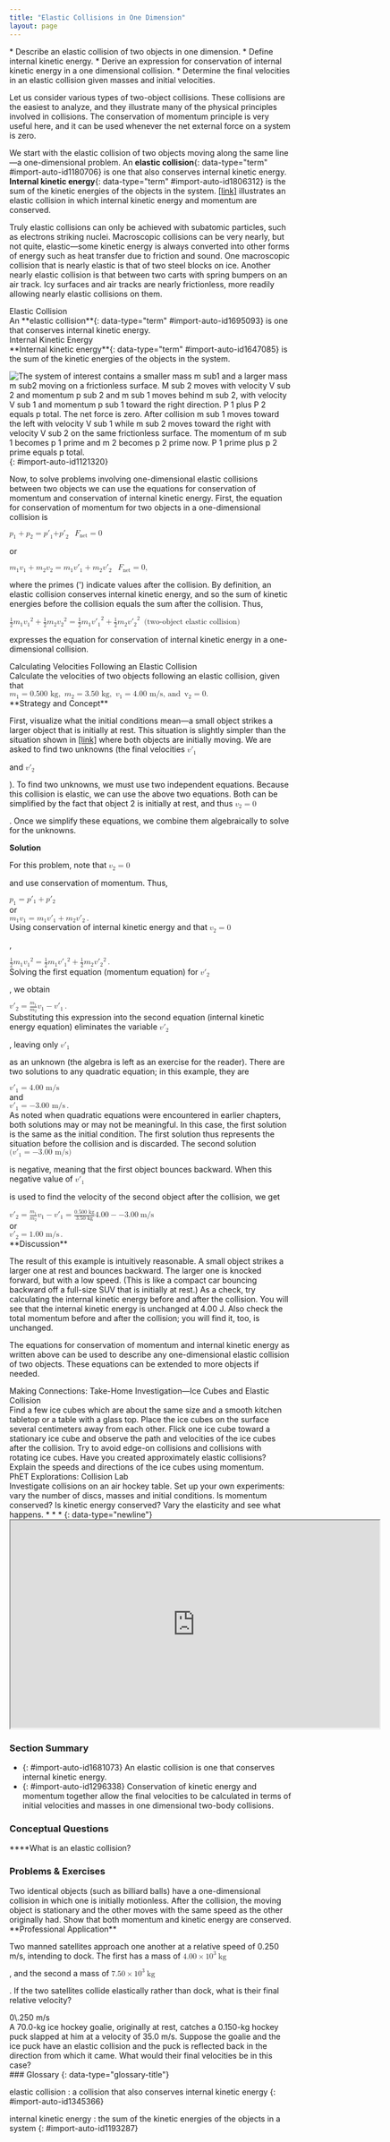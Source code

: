 ```yaml
---
title: "Elastic Collisions in One Dimension"
layout: page
---
```



<div data-type="abstract" markdown="1">
* Describe an elastic collision of two objects in one dimension.
* Define internal kinetic energy.
* Derive an expression for conservation of internal kinetic energy in a one dimensional collision.
* Determine the final velocities in an elastic collision given masses and initial velocities.

</div>

Let us consider various types of two-object collisions. These collisions are the easiest to analyze, and they illustrate many of the physical principles involved in collisions. The conservation of momentum principle is very useful here, and it can be used whenever the net external force on a system is zero.

We start with the elastic collision of two objects moving along the same line—a one-dimensional problem. An **elastic collision**{: data-type="term" #import-auto-id1180706} is one that also conserves internal kinetic energy. **Internal kinetic energy**{: data-type="term" #import-auto-id1806312} is the sum of the kinetic energies of the objects in the system. [\[link\]](#import-auto-id1121320) illustrates an elastic collision in which internal kinetic energy and momentum are conserved.

Truly elastic collisions can only be achieved with subatomic particles, such as electrons striking nuclei. Macroscopic collisions can be very nearly, but not quite, elastic—some kinetic energy is always converted into other forms of energy such as heat transfer due to friction and sound. One macroscopic collision that is nearly elastic is that of two steel blocks on ice. Another nearly elastic collision is that between two carts with spring bumpers on an air track. Icy surfaces and air tracks are nearly frictionless, more readily allowing nearly elastic collisions on them.

<div data-type="note" data-has-label="true" data-label="" markdown="1">
<div data-type="title">
Elastic Collision
</div>
An **elastic collision**{: data-type="term" #import-auto-id1695093} is one that conserves internal kinetic energy.

</div>

<div data-type="note" data-has-label="true" data-label="" markdown="1">
<div data-type="title">
Internal Kinetic Energy
</div>
**Internal kinetic energy**{: data-type="term" #import-auto-id1647085} is the sum of the kinetic energies of the objects in the system.

</div>

 ![The system of interest contains a smaller mass m sub1 and a larger mass m sub2 moving on a frictionless surface. M sub 2 moves with velocity V sub 2 and momentum p sub 2 and m sub 1 moves behind m sub 2, with velocity V sub 1 and momentum p sub 1 toward the right direction. P 1 plus P 2 equals p total. The net force is zero. After collision m sub 1 moves toward the left with velocity V sub 1 while m sub 2 moves toward the right with velocity V sub 2 on the same frictionless surface. The momentum of m sub 1 becomes p 1 prime and m 2 becomes p 2 prime now. P 1 prime plus p 2 prime equals p total.](../resources/Figure_09_04_01a.jpg "An elastic one-dimensional two-object collision. Momentum and internal kinetic energy are conserved."){: #import-auto-id1121320}

Now, to solve problems involving one-dimensional elastic collisions between two objects we can use the equations for conservation of momentum and conservation of internal kinetic energy. First, the equation for conservation of momentum for two objects in a one-dimensional collision is

<div data-type="equation" id="eip-545">
<math xmlns="http://www.w3.org/1998/Math/MathML"> <semantics> <mrow> <mrow> <mrow> <mrow> <mrow> <msub> <mi>p</mi> <mrow> <mn>1</mn> </mrow> </msub> <mo stretchy="false">+</mo> <msub> <mi>p</mi> <mrow> <mn>2</mn> </mrow> </msub> </mrow> <mo stretchy="false">=</mo> <msub><mrow> <mi>p</mi><mo>′</mo></mrow> <mrow> <mn>1</mn> </mrow> </msub> </mrow> <mrow> <mo stretchy="false">+</mo> <msub><mrow> <mi>p</mi><mo>′</mo></mrow> <mrow> <mn>2</mn> </mrow> </msub> </mrow> </mrow> </mrow> </mrow> </semantics> <semantics> <mrow> <mrow><mspace width="0.25em" /><mspace width="0.25em" /><mspace width="0.25em" /> <mfenced open="(" close=")"> <mrow> <msub> <mi>F</mi> <mrow> <mtext>net</mtext> </mrow> </msub> <mo stretchy="false">=</mo> <mn>0</mn> </mrow> </mfenced> </mrow> <mrow /> </mrow> <annotation encoding="StarMath 5.0"> size 12{ left (F rSub { size 8{"net"} } =0 right )} {}</annotation> </semantics> </math>
</div>

or

<div data-type="equation" id="eip-485">
<math xmlns="http://www.w3.org/1998/Math/MathML"><semantics><mrow><mrow><mrow><msub><mi>m</mi><mrow><mn>1</mn></mrow></msub><mrow><msub><mi>v</mi><mrow><mn>1</mn></mrow></msub><mo stretchy="false">+</mo><msub><mi>m</mi><mrow><mn>2</mn></mrow></msub></mrow><mrow><msub><mi>v</mi><mrow><mn>2</mn></mrow></msub><mo stretchy="false">=</mo><msub><mi>m</mi><mrow><mn>1</mn></mrow></msub></mrow><mrow><msub><mrow><mi>v</mi><mo>′</mo></mrow><mrow><mn>1</mn></mrow></msub><mo stretchy="false">+</mo><msub><mi>m</mi><mrow><mn>2</mn></mrow></msub></mrow><msub><mrow><mi>v</mi><mo>′</mo></mrow><mrow><mn>2</mn></mrow></msub></mrow></mrow><mrow /></mrow></semantics><semantics><mrow><mrow><mspace width="0.25em" /><mspace width="0.25em" /><mspace width="0.25em" /><mfenced open="(" close=")"><mrow><msub><mi>F</mi><mrow><mtext>net</mtext></mrow></msub><mo stretchy="false">=</mo><mn>0</mn></mrow></mfenced></mrow><mrow /><mo>,</mo></mrow><annotation encoding="StarMath 5.0"> size 12{ left (F rSub { size 8{"net"} } =0 right )} {}</annotation></semantics></math>
</div>

where the primes (\') indicate values after the collision. By definition, an elastic collision conserves internal kinetic energy, and so the sum of kinetic energies before the collision equals the sum after the collision. Thus,

<div data-type="equation" id="eip-940">
<math xmlns="http://www.w3.org/1998/Math/MathML"><semantics><mrow><mrow><mrow><mfrac><mn>1</mn><mn>2</mn></mfrac><msub><mi>m</mi><mrow><mn>1</mn></mrow></msub><mrow><msup><msub><mi>v</mi><mn>1</mn></msub><mn>2</mn></msup><mo stretchy="false">+</mo> <mfrac><mn>1</mn><mn>2</mn></mfrac></mrow><msub><mi>m</mi><mrow><mn>2</mn></mrow></msub><mrow> <msup><msub><mi>v</mi><mn>2</mn></msub><mn>2</mn></msup> <mo stretchy="false">=</mo> <mfrac><mn>1</mn><mn>2</mn></mfrac></mrow> <msub><mi>m</mi><mrow><mn>1</mn></mrow></msub> <msup><msub><mrow><mi>v</mi><mo>′</mo></mrow><mn>1</mn></msub><mn>2</mn></msup> <mo stretchy="false">+</mo> <mfrac><mn>1</mn><mn>2</mn></mfrac></mrow> <msub><mi>m</mi><mrow><mn>2</mn></mrow></msub> <msup><msub><mrow><mi>v</mi><mo>′</mo></mrow><mn>2</mn></msub><mn>2</mn></msup><mspace width="0.25em" /><mspace width="0.25em" /><mtext> (two-object elastic collision)</mtext></mrow></mrow></semantics></math>
</div>

expresses the equation for conservation of internal kinetic energy in a one-dimensional collision.

<div data-type="example" markdown="1">
<div data-type="title">
Calculating Velocities Following an Elastic Collision
</div>
Calculate the velocities of two objects following an elastic collision, given that

<div data-type="equation" id="eip-634">
<math xmlns="http://www.w3.org/1998/Math/MathML"> <semantics> <mrow> <mrow> <mrow> <mrow> <msub> <mi>m</mi> <mrow> <mn>1</mn> </mrow> </msub> <mo stretchy="false">=</mo> <mn>0</mn> </mrow> <mtext>.</mtext> <mtext>500 kg, </mtext> <mrow><mspace width="0.25em" /><mspace width="0.25em" /> <msub> <mi>m</mi> <mrow> <mn>2</mn> </mrow> </msub> <mo stretchy="false">=</mo> <mn>3</mn> </mrow> <mtext>.</mtext> <mtext>50 kg, </mtext> <mrow><mspace width="0.25em" /><mspace width="0.25em" /> <msub> <mi>v</mi> <mrow> <mn>1</mn> </mrow> </msub> <mo stretchy="false">=</mo> <mn>4</mn> </mrow> <mtext>.</mtext> <mtext>00 m/s, and </mtext> <mrow><mspace width="0.25em" /><mspace width="0.25em" /> <msub> <mi> v</mi> <mrow> <mn>2</mn> </mrow> </msub> <mo stretchy="false">=</mo> <mn>0</mn> </mrow> <mtext>.</mtext> </mrow> </mrow> <mrow /> </mrow> <annotation encoding="StarMath 5.0"> size 12{m rSub { size 8{1} } =0 "." "500"" kg, "m rSub { size 8{2} } =3 "." "50"" kg, "v rSub { size 8{1} } =4 "." "00"" m/s, and "v rSub { size 8{2} } =0 "." } {}</annotation> </semantics> </math>
</div>
**Strategy and Concept**

First, visualize what the initial conditions mean—a small object strikes a larger object that is initially at rest. This situation is slightly simpler than the situation shown in [\[link\]](#import-auto-id1121320) where both objects are initially moving. We are asked to find two unknowns (the final velocities <math xmlns="http://www.w3.org/1998/Math/MathML"><semantics><mrow><mrow><mrow><msub><mrow><mi>v</mi><mo>′</mo></mrow><mrow><mn>1</mn></mrow></msub></mrow></mrow><mrow /></mrow></semantics></math>

 and <math xmlns="http://www.w3.org/1998/Math/MathML"><semantics><mrow><mrow><mrow><msub><mrow><mi>v</mi><mo>′</mo></mrow><mrow><mn>2</mn></mrow></msub></mrow></mrow><mrow /></mrow><annotation encoding="StarMath 5.0"> size 12{v rSub { size 8{2} } '} {}</annotation></semantics></math>

). To find two unknowns, we must use two independent equations. Because this collision is elastic, we can use the above two equations. Both can be simplified by the fact that object 2 is initially at rest, and thus <math xmlns="http://www.w3.org/1998/Math/MathML"><semantics><mrow><mrow><mrow><msub><mi>v</mi><mrow><mn>2</mn></mrow></msub><mo stretchy="false">=</mo><mn>0</mn></mrow></mrow><mrow /></mrow><annotation encoding="StarMath 5.0"> size 12{v rSub { size 8{2} } =0} {}</annotation></semantics></math>

. Once we simplify these equations, we combine them algebraically to solve for the unknowns.

**Solution**

For this problem, note that <math xmlns="http://www.w3.org/1998/Math/MathML"><semantics><mrow><mrow><mrow><msub><mi>v</mi><mrow><mn>2</mn></mrow></msub><mo stretchy="false">=</mo><mn>0 </mn></mrow></mrow><mrow /></mrow><annotation encoding="StarMath 5.0"> size 12{v rSub { size 8{2} } =0} {}</annotation></semantics></math>

 and use conservation of momentum. Thus,

<div data-type="equation" id="eip-773">
<math xmlns="http://www.w3.org/1998/Math/MathML"> <semantics> <mrow> <mrow> <mrow> <mrow> <msub> <mi>p</mi> <mrow> <mn>1</mn> </mrow> </msub> <mo stretchy="false">=</mo> <mi>p</mi><mo>′</mo> </mrow> <mrow> <msub> <mi /> <mrow> <mn>1</mn> </mrow> </msub> <mo stretchy="false">+</mo> <mi>p</mi><mo>′</mo> </mrow> <msub> <mi /> <mrow> <mn>2</mn> </mrow> </msub> </mrow> </mrow> <mrow /> </mrow> <annotation encoding="StarMath 5.0"> size 12{p rSub { size 8{1} } =p' rSub { size 8{1} } +p' rSub { size 8{2} } } {}</annotation> </semantics> </math>
</div>
or

<div data-type="equation" id="eip-832">
<math xmlns="http://www.w3.org/1998/Math/MathML"><semantics><mrow><mrow><mrow><msub><mi>m</mi><mrow><mn>1</mn></mrow></msub><mrow><msub><mi>v</mi><mrow><mn>1</mn></mrow></msub><mo stretchy="false">=</mo><msub><mi>m</mi><mrow><mn>1</mn></mrow></msub></mrow><mrow><msub><mrow><mi>v</mi><mo>′</mo></mrow><mrow><mn>1</mn></mrow></msub><mo stretchy="false">+</mo><msub><mi>m</mi><mrow><mn>2</mn></mrow></msub></mrow><msub><mrow><mi>v</mi><mo>′</mo></mrow><mrow><mn>2</mn></mrow></msub></mrow><mo>.</mo></mrow><mrow /></mrow><annotation encoding="StarMath 5.0"> size 12{m rSub { size 8{1} } v rSub { size 8{1} } =m rSub { size 8{1} } { {v}} sup { ' } rSub { size 8{1} } +m rSub { size 8{2} } { {v}} sup { ' } rSub { size 8{2} } } {}</annotation></semantics></math>
</div>
Using conservation of internal kinetic energy and that <math xmlns="http://www.w3.org/1998/Math/MathML"><semantics><mrow><mrow><mrow><msub><mi>v</mi><mrow><mn>2</mn></mrow></msub><mo stretchy="false">=</mo><mn>0</mn></mrow></mrow><mrow /></mrow><annotation encoding="StarMath 5.0"> size 12{v rSub { size 8{2} } =0} {}</annotation></semantics></math>

,

<div data-type="equation" id="eip-901">
<math xmlns="http://www.w3.org/1998/Math/MathML"> <semantics> <mrow> <mrow> <mrow> <mfrac> <mn>1</mn> <mn>2</mn> </mfrac> <msub> <mi>m</mi> <mrow> <mn>1</mn> </mrow> </msub> <mrow> <msup> <msub> <mi>v</mi> <mn>1</mn> </msub> <mn>2</mn> </msup> <mo stretchy="false">=</mo> <mfrac> <mn>1</mn> <mn>2</mn> </mfrac> </mrow> <msub> <mi>m</mi> <mrow> <mn>1</mn> </mrow> </msub><msub><mrow> <mi>v</mi><mo>′</mo></mrow> <mrow> <mn>1</mn> </mrow> </msub> <mrow> <msup> <mrow /> <mn>2</mn> </msup> <mo stretchy="false">+</mo> <mfrac> <mn>1</mn> <mn>2</mn> </mfrac> </mrow> <msub> <mi>m</mi> <mrow> <mn>2</mn> </mrow> </msub> <msub><mrow> <mi>v</mi><mo>′</mo></mrow> <mrow> <mn>2</mn> </mrow> </msub> <msup> <mrow /> <mn>2</mn> </msup> </mrow> </mrow> <mrow /> <mo>.</mo> </mrow> <annotation encoding="StarMath 5.0"> size 12{ { {1} over {2} } m rSub { size 8{1} } v rSub { size 8{1} rSup { size 8{2} } } = { {1} over {2} } m rSub { size 8{1} } v"" lSub { size 8{1} } ' rSup { size 8{2} } + { {1} over {2} } m rSub { size 8{2} } v rSub { size 8{2} } ' rSup { size 8{2} } } {}</annotation> </semantics> </math>
</div>
Solving the first equation (momentum equation) for <math xmlns="http://www.w3.org/1998/Math/MathML"><semantics><mrow><mrow><msub><mrow><mi>v</mi><mo>′</mo></mrow><mn>2</mn></msub></mrow><mrow /></mrow><annotation encoding="StarMath 5.0"> size 12{ { {v}} sup { ' } rSub { size 8{2} } } {}</annotation></semantics></math>

, we obtain

<div data-type="equation" id="eip-436">
<math xmlns="http://www.w3.org/1998/Math/MathML"> <semantics> <mrow> <mrow> <mrow> <mrow> <msub><mrow><mi>v</mi><mo>′</mo></mrow><mn>2</mn></msub> <mo stretchy="false">=</mo> <mfrac> <msub> <mi>m</mi> <mrow> <mn>1</mn> </mrow> </msub> <msub> <mi>m</mi> <mrow> <mn>2</mn> </mrow> </msub> </mfrac> </mrow> <mfenced open="(" close=")"> <mrow> <msub> <mi>v</mi> <mrow> <mn>1</mn> </mrow> </msub> <mo stretchy="false">−</mo> <msub><mrow><mi>v</mi><mo>′</mo></mrow><mn>1</mn></msub> </mrow> </mfenced> </mrow> </mrow> <mrow /> <mo>.</mo> </mrow> <annotation encoding="StarMath 5.0"> size 12{ { {v}} sup { ' } rSub { size 8{2} } = { {m rSub { size 8{1} } } over {m rSub { size 8{2} } } } left (v rSub { size 8{1} } - { {v}} sup { ' } rSub { size 8{1} } right )} {}</annotation> </semantics> </math>
</div>
Substituting this expression into the second equation (internal kinetic energy equation) eliminates the variable <math xmlns="http://www.w3.org/1998/Math/MathML"><semantics><mrow><mrow><msub><mrow><mi>v</mi><mo>′</mo></mrow><mn>2</mn></msub></mrow><mrow /></mrow><annotation encoding="StarMath 5.0"> size 12{ { {v}} sup { ' } rSub { size 8{2} } } {}</annotation></semantics></math>

, leaving only <math xmlns="http://www.w3.org/1998/Math/MathML"><semantics><mrow><mrow><msub><mrow><mi>v</mi><mo>′</mo></mrow><mn>1</mn></msub></mrow><mrow /></mrow><annotation encoding="StarMath 5.0"> size 12{ { {v}} sup { ' } rSub { size 8{1} } } {}</annotation></semantics></math>

 as an unknown (the algebra is left as an exercise for the reader). There are two solutions to any quadratic equation; in this example, they are

<div data-type="equation" id="eip-464">
<math xmlns="http://www.w3.org/1998/Math/MathML"> <semantics> <mrow> <mrow> <mrow> <mrow> <msub><mrow><mi>v</mi><mo>′</mo></mrow><mn>1</mn></msub> <mo stretchy="false">=</mo> <mn>4</mn> </mrow> <mtext>.</mtext> <mtext>00 m/s</mtext> </mrow> </mrow> </mrow> <annotation encoding="StarMath 5.0"> size 12{ { {v}} sup { ' } rSub { size 8{1} } =4 "." "00"`"m/s"} {}</annotation> </semantics> </math>
</div>
and

<div data-type="equation" id="eip-990">
<math xmlns="http://www.w3.org/1998/Math/MathML"><semantics><mrow><mrow><mrow><mrow><msub><mrow><mi>v</mi><mo>′</mo></mrow><mn>1</mn></msub><mo stretchy="false">=</mo><mrow><mo stretchy="false">−</mo><mn>3</mn></mrow></mrow><mtext>.</mtext><mtext>00 m/s</mtext></mrow><mo>.</mo></mrow><mrow /></mrow><annotation encoding="StarMath 5.0"> size 12{ { {v}} sup { ' } rSub { size 8{1} } = - 3 "." "00"" m/s"} {}</annotation></semantics></math>
</div>
As noted when quadratic equations were encountered in earlier chapters, both solutions may or may not be meaningful. In this case, the first solution is the same as the initial condition. The first solution thus represents the situation before the collision and is discarded. The second solution <math xmlns="http://www.w3.org/1998/Math/MathML"><semantics><mrow><mrow><mrow><mo stretchy="false">(</mo><mrow><msub><mrow><mi>v</mi><mo>′</mo></mrow><mn>1</mn></msub><mo stretchy="false">=</mo><mrow><mo stretchy="false">−</mo><mn>3</mn></mrow></mrow><mtext>.</mtext><mtext>00 m/s</mtext><mo stretchy="false">)</mo></mrow></mrow><mrow /></mrow><annotation encoding="StarMath 5.0"> size 12{ \( { {v}} sup { ' } rSub { size 8{1} } = - 3 "." "00"`"m/s" \) } {}</annotation></semantics></math>

 is negative, meaning that the first object bounces backward. When this negative value of <math xmlns="http://www.w3.org/1998/Math/MathML"><semantics><mrow><mrow><msub><mrow><mi>v</mi><mo>′</mo></mrow><mn>1</mn></msub></mrow><mrow /></mrow><annotation encoding="StarMath 5.0"> size 12{ { {v}} sup { ' } rSub { size 8{1} } } {}</annotation></semantics></math>

 is used to find the velocity of the second object after the collision, we get

<div data-type="equation" id="eip-560">
<math xmlns="http://www.w3.org/1998/Math/MathML"> <semantics> <mrow> <mrow> <mrow> <mrow> <msub><mrow><mi>v</mi><mo>′</mo></mrow><mn>2</mn></msub> <mo stretchy="false">=</mo> <mfrac> <msub> <mi>m</mi> <mrow> <mn>1</mn> </mrow> </msub> <msub> <mi>m</mi> <mrow> <mn>2</mn> </mrow> </msub> </mfrac> </mrow> <mrow> <mfenced open="(" close=")"> <mrow> <msub> <mi>v</mi> <mrow> <mn>1</mn> </mrow> </msub> <mo stretchy="false">−</mo> <msub><mrow><mi>v</mi><mo>′</mo></mrow><mn>1</mn></msub> </mrow> </mfenced> <mo stretchy="false">=</mo> <mfrac> <mrow> <mn>0</mn> <mtext>.</mtext> <mtext>500 kg</mtext> </mrow> <mrow> <mn>3</mn> <mtext>.</mtext> <mtext>50 kg</mtext> </mrow> </mfrac> </mrow> <mfenced open="[" close="]"> <mrow> <mn>4</mn> <mtext>.</mtext> <mrow> <mtext>00</mtext> <mo stretchy="false">−</mo> <mfenced open="(" close=")"> <mrow> <mrow> <mo stretchy="false">−</mo> <mn>3</mn> </mrow> <mtext>.</mtext> <mtext>00</mtext> </mrow> </mfenced> </mrow> </mrow> </mfenced> <mspace width="0.25em" /> <mtext>m/s</mtext> </mrow> </mrow> <mrow /> </mrow> <annotation encoding="StarMath 5.0"> size 12{ { {v}} sup { ' } rSub { size 8{2} } = { {m rSub { size 8{1} } } over {m rSub { size 8{2} } } } left (v rSub { size 8{1} } - { {v}} sup { ' } rSub { size 8{1} } right )= { {0 "." "500"`"kg"} over {3 "." "50"`"kg"} } left [4 "." "00" - left ( - 3 "." "00" right ) right ]`"m/s"} {}</annotation> </semantics> </math>
</div>
or

<div data-type="equation" id="eip-819">
<math xmlns="http://www.w3.org/1998/Math/MathML"><semantics><mrow><mrow><mrow><mrow><msub><mrow><mi>v</mi><mo>′</mo></mrow><mn>2</mn></msub><mo stretchy="false">=</mo><mn>1</mn></mrow><mtext>.</mtext><mtext>00 m/s</mtext></mrow><mo>.</mo></mrow><mrow /></mrow><annotation encoding="StarMath 5.0"> size 12{ { {v}} sup { ' } rSub { size 8{2} } =1 "." "00"`"m/s"} {}</annotation></semantics></math>
</div>
**Discussion**

The result of this example is intuitively reasonable. A small object strikes a larger one at rest and bounces backward. The larger one is knocked forward, but with a low speed. (This is like a compact car bouncing backward off a full-size SUV that is initially at rest.) As a check, try calculating the internal kinetic energy before and after the collision. You will see that the internal kinetic energy is unchanged at 4.00 J. Also check the total momentum before and after the collision; you will find it, too, is unchanged.

The equations for conservation of momentum and internal kinetic energy as written above can be used to describe any one-dimensional elastic collision of two objects. These equations can be extended to more objects if needed.

</div>

<div data-type="note" data-has-label="true" data-label="" markdown="1">
<div data-type="title">
Making Connections: Take-Home Investigation—Ice Cubes and Elastic Collision
</div>
Find a few ice cubes which are about the same size and a smooth kitchen tabletop or a table with a glass top. Place the ice cubes on the surface several centimeters away from each other. Flick one ice cube toward a stationary ice cube and observe the path and velocities of the ice cubes after the collision. Try to avoid edge-on collisions and collisions with rotating ice cubes. Have you created approximately elastic collisions? Explain the speeds and directions of the ice cubes using momentum.

</div>

<div data-type="note" id="eip-732" class="interactive" markdown="1">
<div data-type="title">
PhET Explorations: Collision Lab
</div>
Investigate collisions on an air hockey table. Set up your own experiments: vary the number of discs, masses and initial conditions. Is momentum conserved? Is kinetic energy conserved? Vary the elasticity and see what happens. * * *
{: data-type="newline"}

<div data-type="media" id="Phet_module_9.4" data-alt="Collision Lab">
<iframe width="660" height="371.4" src="https://phet.colorado.edu/sims/collision-lab/collision-lab_en.html"></iframe>
</div>
</div>

### Section Summary

* {: #import-auto-id1681073} An elastic collision is one that conserves internal kinetic energy.
* {: #import-auto-id1296338} Conservation of kinetic energy and momentum together allow the final velocities to be calculated in terms of initial velocities and masses in one dimensional two-body collisions.

### Conceptual Questions

<div data-type="exercise" data-element-type="conceptual-questions">
<div data-type="problem" markdown="1">
****What is an elastic collision?

</div>
</div>

### Problems &amp; Exercises

<div data-type="exercise" data-element-type="problems-exercises">
<div data-type="problem" markdown="1">
Two identical objects (such as billiard balls) have a one-dimensional collision in which one is initially motionless. After the collision, the moving object is stationary and the other moves with the same speed as the other originally had. Show that both momentum and kinetic energy are conserved.

</div>
</div>

<div data-type="exercise" data-element-type="problems-exercises">
<div data-type="problem" markdown="1">
**Professional Application**

Two manned satellites approach one another at a relative speed of 0.250 m/s, intending to dock. The first has a mass of <math xmlns="http://www.w3.org/1998/Math/MathML"><semantics><mrow><mrow><mrow><mn>4</mn><mtext>.</mtext><mrow><mtext>00</mtext><mo stretchy="false">×</mo><msup><mtext>10</mtext><mrow><mn>3</mn></mrow></msup></mrow><mspace width="0.25em" /><mtext> kg</mtext></mrow></mrow><mrow /></mrow><annotation encoding="StarMath 5.0"> size 12{4 "." "00" times "10" rSup { size 8{3} } " kg"} {}</annotation></semantics></math>

, and the second a mass of <math xmlns="http://www.w3.org/1998/Math/MathML"><semantics><mrow><mrow><mrow><mn>7</mn><mtext>.</mtext><mrow><mtext>50</mtext><mo stretchy="false">×</mo><msup><mtext>10</mtext><mrow><mn>3</mn></mrow></msup></mrow><mspace width="0.25em" /><mtext> kg</mtext></mrow></mrow><mrow /></mrow><annotation encoding="StarMath 5.0"> size 12{7 "." "50" times "10" rSup { size 8{3} } " kg"} {}</annotation></semantics></math>

. If the two satellites collide elastically rather than dock, what is their final relative velocity?

</div>
<div data-type="solution" markdown="1">
0\.250 m/s

</div>
</div>

<div data-type="exercise" data-element-type="problems-exercises">
<div data-type="problem" markdown="1">
A 70.0-kg ice hockey goalie, originally at rest, catches a 0.150-kg hockey puck slapped at him at a velocity of 35.0 m/s. Suppose the goalie and the ice puck have an elastic collision and the puck is reflected back in the direction from which it came. What would their final velocities be in this case?

</div>
</div>

<div data-type="glossary" markdown="1">
### Glossary
{: data-type="glossary-title"}

elastic collision
: a collision that also conserves internal kinetic energy
{: #import-auto-id1345366}

internal kinetic energy
: the sum of the kinetic energies of the objects in a system
{: #import-auto-id1193287}

</div>


